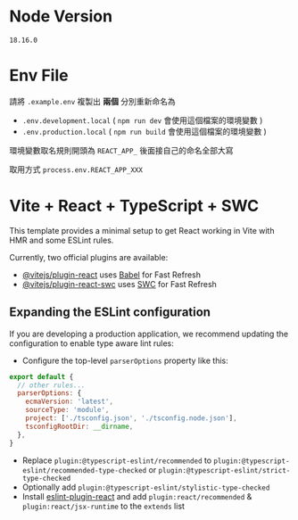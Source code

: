 # Node Version

`18.16.0`

# Env File

請將 `.example.env` 複製出 **兩個** 分別重新命名為

- `.env.development.local` ( `npm run dev` 會使用這個檔案的環境變數 )
- `.env.production.local` ( `npm run build` 會使用這個檔案的環境變數 )

環境變數取名規則開頭為 `REACT_APP_` 後面接自己的命名全部大寫

取用方式 `process.env.REACT_APP_XXX`

# Vite + React + TypeScript + SWC

This template provides a minimal setup to get React working in Vite with HMR and some ESLint rules.

Currently, two official plugins are available:

- [@vitejs/plugin-react](https://github.com/vitejs/vite-plugin-react/blob/main/packages/plugin-react/README.md) uses [Babel](https://babeljs.io/) for Fast Refresh
- [@vitejs/plugin-react-swc](https://github.com/vitejs/vite-plugin-react-swc) uses [SWC](https://swc.rs/) for Fast Refresh

## Expanding the ESLint configuration

If you are developing a production application, we recommend updating the configuration to enable type aware lint rules:

- Configure the top-level `parserOptions` property like this:

```js
export default {
  // other rules...
  parserOptions: {
    ecmaVersion: 'latest',
    sourceType: 'module',
    project: ['./tsconfig.json', './tsconfig.node.json'],
    tsconfigRootDir: __dirname,
  },
}
```

- Replace `plugin:@typescript-eslint/recommended` to `plugin:@typescript-eslint/recommended-type-checked` or `plugin:@typescript-eslint/strict-type-checked`
- Optionally add `plugin:@typescript-eslint/stylistic-type-checked`
- Install [eslint-plugin-react](https://github.com/jsx-eslint/eslint-plugin-react) and add `plugin:react/recommended` & `plugin:react/jsx-runtime` to the `extends` list
